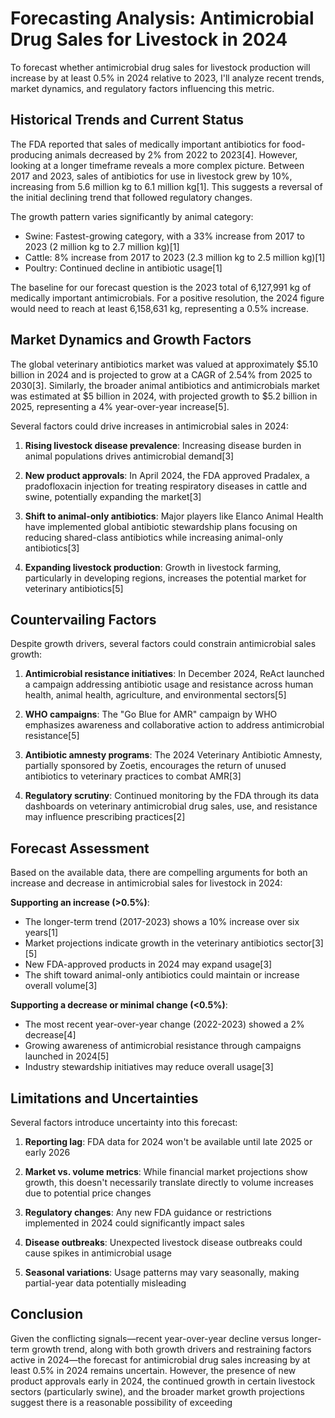 # Forecasting Analysis: Antimicrobial Drug Sales for Livestock in 2024

To forecast whether antimicrobial drug sales for livestock production will increase by at least 0.5% in 2024 relative to 2023, I'll analyze recent trends, market dynamics, and regulatory factors influencing this metric.

## Historical Trends and Current Status

The FDA reported that sales of medically important antibiotics for food-producing animals decreased by 2% from 2022 to 2023[4]. However, looking at a longer timeframe reveals a more complex picture. Between 2017 and 2023, sales of antibiotics for use in livestock grew by 10%, increasing from 5.6 million kg to 6.1 million kg[1]. This suggests a reversal of the initial declining trend that followed regulatory changes.

The growth pattern varies significantly by animal category:
- Swine: Fastest-growing category, with a 33% increase from 2017 to 2023 (2 million kg to 2.7 million kg)[1]
- Cattle: 8% increase from 2017 to 2023 (2.3 million kg to 2.5 million kg)[1]
- Poultry: Continued decline in antibiotic usage[1]

The baseline for our forecast question is the 2023 total of 6,127,991 kg of medically important antimicrobials. For a positive resolution, the 2024 figure would need to reach at least 6,158,631 kg, representing a 0.5% increase.

## Market Dynamics and Growth Factors

The global veterinary antibiotics market was valued at approximately $5.10 billion in 2024 and is projected to grow at a CAGR of 2.54% from 2025 to 2030[3]. Similarly, the broader animal antibiotics and antimicrobials market was estimated at $5 billion in 2024, with projected growth to $5.2 billion in 2025, representing a 4% year-over-year increase[5].

Several factors could drive increases in antimicrobial sales in 2024:

1. **Rising livestock disease prevalence**: Increasing disease burden in animal populations drives antimicrobial demand[3]

2. **New product approvals**: In April 2024, the FDA approved Pradalex, a pradofloxacin injection for treating respiratory diseases in cattle and swine, potentially expanding the market[3]

3. **Shift to animal-only antibiotics**: Major players like Elanco Animal Health have implemented global antibiotic stewardship plans focusing on reducing shared-class antibiotics while increasing animal-only antibiotics[3]

4. **Expanding livestock production**: Growth in livestock farming, particularly in developing regions, increases the potential market for veterinary antibiotics[5]

## Countervailing Factors

Despite growth drivers, several factors could constrain antimicrobial sales growth:

1. **Antimicrobial resistance initiatives**: In December 2024, ReAct launched a campaign addressing antibiotic usage and resistance across human health, animal health, agriculture, and environmental sectors[5]

2. **WHO campaigns**: The "Go Blue for AMR" campaign by WHO emphasizes awareness and collaborative action to address antimicrobial resistance[5]

3. **Antibiotic amnesty programs**: The 2024 Veterinary Antibiotic Amnesty, partially sponsored by Zoetis, encourages the return of unused antibiotics to veterinary practices to combat AMR[3]

4. **Regulatory scrutiny**: Continued monitoring by the FDA through its data dashboards on veterinary antimicrobial drug sales, use, and resistance may influence prescribing practices[2]

## Forecast Assessment

Based on the available data, there are compelling arguments for both an increase and decrease in antimicrobial sales for livestock in 2024:

**Supporting an increase (>0.5%)**:
- The longer-term trend (2017-2023) shows a 10% increase over six years[1]
- Market projections indicate growth in the veterinary antibiotics sector[3][5]
- New FDA-approved products in 2024 may expand usage[3]
- The shift toward animal-only antibiotics could maintain or increase overall volume[3]

**Supporting a decrease or minimal change (<0.5%)**:
- The most recent year-over-year change (2022-2023) showed a 2% decrease[4]
- Growing awareness of antimicrobial resistance through campaigns launched in 2024[5]
- Industry stewardship initiatives may reduce overall usage[3]

## Limitations and Uncertainties

Several factors introduce uncertainty into this forecast:

1. **Reporting lag**: FDA data for 2024 won't be available until late 2025 or early 2026

2. **Market vs. volume metrics**: While financial market projections show growth, this doesn't necessarily translate directly to volume increases due to potential price changes

3. **Regulatory changes**: Any new FDA guidance or restrictions implemented in 2024 could significantly impact sales

4. **Disease outbreaks**: Unexpected livestock disease outbreaks could cause spikes in antimicrobial usage

5. **Seasonal variations**: Usage patterns may vary seasonally, making partial-year data potentially misleading

## Conclusion

Given the conflicting signals—recent year-over-year decline versus longer-term growth trend, along with both growth drivers and restraining factors active in 2024—the forecast for antimicrobial drug sales increasing by at least 0.5% in 2024 remains uncertain. However, the presence of new product approvals early in 2024, the continued growth in certain livestock sectors (particularly swine), and the broader market growth projections suggest there is a reasonable possibility of exceeding
